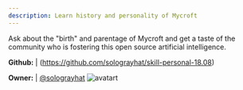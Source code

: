 ```yaml
---
description: Learn history and personality of Mycroft
---
```

Ask about the "birth" and parentage of Mycroft and get a taste of the community
who is fostering this open source artificial intelligence.

**Github:** | (https://github.com/solograyhat/skill-personal-18.08)

**Owner:** | [@solograyhat](https://github.com/solograyhat) ![avatart](https://avatars2.githubusercontent.com/u/36298225?v=4)

